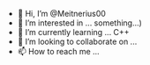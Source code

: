 - 👋 Hi, I’m @Meitnerius00
- 👀 I’m interested in ... something...)
- 🌱 I’m currently learning ... C++
- 💞️ I’m looking to collaborate on ...
- 📫 How to reach me ...

<!---
Meitnerius00/Meitnerius00 is a ✨ special ✨ repository because its `README.md` (this file) appears on your GitHub profile.
You can click the Preview link to take a look at your changes.
--->
